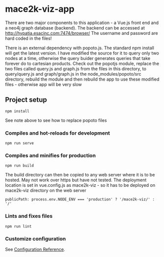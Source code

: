 # mace2k-viz-app
There are two major components to this application - a Vue.js front end and a neo4j graph database (backend). The backend can be accessed at http://hypatia.esacinc.com:7474/browser/
The username and password are hard coded in the files!

There is an external dependency with popoto.js.
The standard npm install will get the latest version. I have modified the source for it to query only two nodes at a time, otherwise the query buider generates queries that take forever do to cartesian products.
Check out the popotjs module, replace the two files called query.js and graph.js from the files in this directory, to query/query.js and graph/graph.js in the node_modules/popoto/src directory, rebuild the module and then rebuild the app to use these modified files - otherwise app will be very slow


## Project setup
```
npm install
```
See note above to see how to replace popoto files
### Compiles and hot-reloads for development
```
npm run serve
```

### Compiles and minifies for production
```
npm run build
```
The build directory can then be copied to any web server where it is to be hosted. May not work over https but have not tested. The deployment location is set in vue.config.js as mace2k-viz - so it has to be deployed on mace2k-viz directory on the web server
```
publicPath: process.env.NODE_ENV === 'production' ? '/mace2k-viz/' : '/'
```

### Lints and fixes files
```
npm run lint
```

### Customize configuration
See [Configuration Reference](https://cli.vuejs.org/config/).
